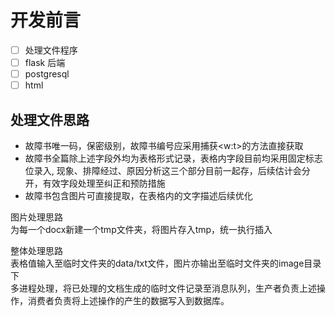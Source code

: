 # 开发前言  

- [ ] 处理文件程序  
- [ ] flask 后端  
- [ ] postgresql  
- [ ] html  

## 处理文件思路  

- 故障书唯一码，保密级别，故障书编号应采用捕获<w:t>的方法直接获取  
- 故障书全篇除上述字段外均为表格形式记录，表格内字段目前均采用固定标志位录入, 现象、排障经过、原因分析这三个部分目前一起存，后续估计会分开，有效字段处理至纠正和预防措施
- 故障书包含图片可直接提取，在表格内的文字描述后续优化  

图片处理思路  
为每一个docx新建一个tmp文件夹，将图片存入tmp，统一执行插入  

整体处理思路  
表格值输入至临时文件夹的data/txt文件，图片亦输出至临时文件夹的image目录下  
多进程处理，将已处理的文档生成的临时文件记录至消息队列，生产者负责上述操作，消费者负责将上述操作的产生的数据写入到数据库。

